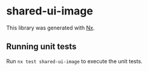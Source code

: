 # shared-ui-image

This library was generated with [Nx](https://nx.dev).

## Running unit tests

Run `nx test shared-ui-image` to execute the unit tests.
